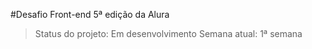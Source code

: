 #Desafio Front-end 5ª edição da Alura

> Status do projeto: Em desenvolvimento
> Semana atual: 1ª semana
